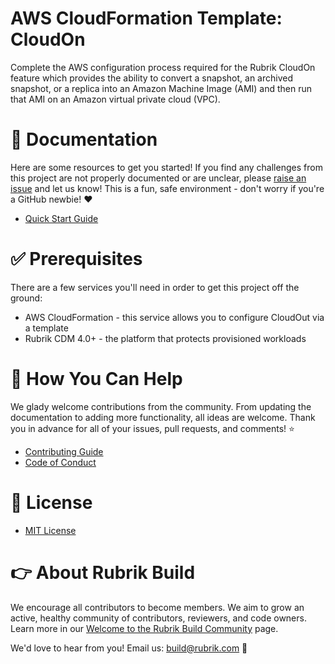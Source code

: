 # AWS CloudFormation Template: CloudOn

Complete the AWS configuration process required for the Rubrik CloudOn feature which provides the ability to convert a snapshot, an archived snapshot, or a replica into an Amazon Machine Image (AMI) and then run that AMI on an Amazon virtual private cloud (VPC).

# :blue_book: Documentation

Here are some resources to get you started! If you find any challenges from this project are not properly documented or are unclear, please [raise an issue](issues/new/choose) and let us know! This is a fun, safe environment - don't worry if you're a GitHub newbie! :heart:

- [Quick Start Guide](docs/quick-start.md)

# :white_check_mark: Prerequisites

There are a few services you'll need in order to get this project off the ground:

- AWS CloudFormation - this service allows you to configure CloudOut via a template
- Rubrik CDM 4.0+ - the platform that protects provisioned workloads

# :muscle: How You Can Help

We glady welcome contributions from the community. From updating the documentation to adding more functionality, all ideas are welcome. Thank you in advance for all of your issues, pull requests, and comments! :star:

- [Contributing Guide](CONTRIBUTING.md)
- [Code of Conduct](CODE_OF_CONDUCT.md)

# :pushpin: License

- [MIT License](LICENSE)

# :point_right: About Rubrik Build

We encourage all contributors to become members. We aim to grow an active, healthy community of contributors, reviewers, and code owners. Learn more in our [Welcome to the Rubrik Build Community](https://github.com/rubrikinc/welcome-to-rubrik-build) page.

We'd love to hear from you! Email us: build@rubrik.com :love_letter:
